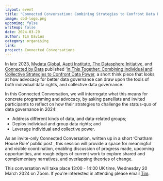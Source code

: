 ```yaml
---
layout: event
title: "Connected Conversation: Combining Strategies to Confront Data Power"
image: cbd-logo.png
upcoming: false
writeup: false
date: 2024-03-20
author: Tim Davies
category: organising
link: 
project: Connected Conversations
---
```


In late 2023, [Mydata Global](https://mydata.org/),[ Aapti Institute](https://aapti.in/),[ The Datasphere Initiative](https://www.thedatasphere.org/), and[ Connected by Data](https://connectedbydata.org/) published ‘[In This Together: Combining Individual and Collective Strategies to Confront Data Power](https://mydata.org/wp-content/uploads/2023/12/In-this-together-final.pdf), a short think piece that looks at how advocacy for better data governance can draw upon the tools of both individual data rights, and collective data governance. 

<!--more-->

In this Connected Conversation, we will interrogate what this means for concrete programming and advocacy, by asking panellists and invited participants to reflect on how their strategies to challenge the status-quo of data governance in 2024:
* Address different kinds of data, and data-related groups;
* Deploy individual and group data rights; and 
* Leverage individual and collective power.

As an invite-only Connected Conversation, written up in a short ‘Chatham House Rule’ public post , this session will provide a space for meaningful and visible coordination, enabling discussion of progress made, upcoming opportunities, and rough edges of current work to explore shared and complementary narratives, and overlapping theories of change.

This conversation will take place 13:00 - 14:00 UK time, Wednesday 20 March 2024 on Zoom. If you're interested in attending please email [Tim](mailto:tim@connectedbydata.org).